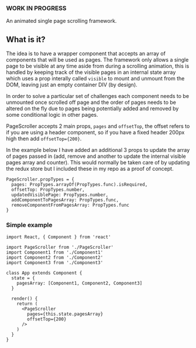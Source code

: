 ### WORK IN PROGRESS

An animated single page scrolling framework.

## What is it?
The idea is to have a wrapper component that accepts an array of components that will be used as pages. The framework only allows a single page to be visible at any time aside from during a scrolling animation, this is handled by keeping track of the visible pages in an internal state array which uses a prop interally called `visible` to mount and unmount from the DOM, leaving just an empty container DIV (by design).

In order to solve a particular set of challenges each component needs to be unmounted once scrolled off page and the order of pages needs to be altered on the fly due to pages being potentially added and removed by some conditional logic in other pages.

PageScroller accepts 2 main props, `pages` and `offsetTop`, the offset refers to if you are using a header component, so if you have a fixed header 200px high then add `offsetTop={200}`.

In the example below I have added an additional 3 props to update the array of pages passed in (add, remove and another to update the internal visible pages array and counter). This would normally be taken care of by updating the redux store but I included these in my repo as a proof of concept.

```
PageScroller.propTypes = {
  pages: PropTypes.arrayOf(PropTypes.func).isRequired,
  offsetTop: PropTypes.number,
  updatedVisiblePage: PropTypes.number,
  addComponentToPagesArray: PropTypes.func,
  removeComponentFromPagesArray: PropTypes.func
}
```

### Simple example
```
import React, { Component } from 'react'

import PageScroller from './PageScroller'
import Component1 from './Component1'
import Component2 from './Component2'
import Component3 from './Component3'

class App extends Component {
  state = {
    pagesArray: [Component1, Component2, Component3]
  }

  render() {
    return (
      <PageScroller
        pages={this.state.pagesArray}
        offsetTop={200}
      />
    )
  }
}
```
